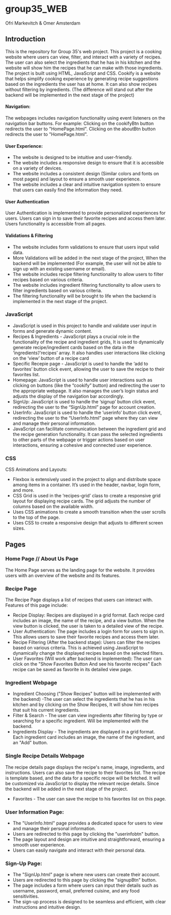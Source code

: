 # group35_WEB
Ofri Markevitch & Omer Amsterdam

## Introduction

This is the repository for Group 35's web project. This project is a cooking website where users can view, filter, and interact with a variety of recipes.
The user can also select the ingredients that he has in his kitchen and the website will show him the recipes that he can make with those ingredients.
The project is built using HTML, JavaScript and CSS.
Cookify is a website that helps simplify cooking experience by generating recipe suggestions based on the ingredients the user has at home.
It can also show recipes without filtering by ingredients. (The difference will stand out after the backend will be implemented in the next stage of the project)

#### Navigation:
The webpages includes navigation functionality using event listeners on the navigation bar buttons.
For example:
Clicking on the cookifyBtn button redirects the user to "HomePage.html".
Clicking on the aboutBtn button redirects the user to "HomePage.html".

#### User Experience:
- The website is designed to be intuitive and user-friendly.
- The website includes a responsive design to ensure that it is accessible on a variety of devices.
- The website includes a consistent design (Similar colors and fonts on most pages) and layout to ensure a smooth user experience.
- The website includes a clear and intuitive navigation system to ensure that users can easily find the information they need.

#### User Authentication
User Authentication is implemented to provide personalized experiences for users. Users can sign in to save their favorite recipes and access them later. 
Users functionality is accessible from all pages. 

#### Validations & Filtering
- The website includes form validations to ensure that users input valid data.
- More Validations will be added in the next stage of the project, When the backend will be implemented (For example, the user will not be able to sign up with an existing username or email).
- The website includes recipe filtering functionality to allow users to filter recipes based on various criteria.
- The website includes ingredient filtering functionality to allow users to filter ingredients based on various criteria.
- The filtering functionality will be brought to life when the backend is implemented in the next stage of the project.

### JavaScript
- JavaScript is used in this project to handle and validate user input in forms and generate dynamic content.
- Recipes & Ingredients - JavaScript plays a crucial role in the functionality of the recipe and ingredient grids, It is used to dynamically generate recipe/ingredient cards based on the data in the ‘ingredients’/‘recipes’ array. It also handles user interactions like clicking on the ‘view’ button of a recipe card
- Specific Recepie page - JavaScript is used to handle the ‘add to favorites’ button click event, allowing the user to save the recipe to their favorites list.
- Homepage: JavaScript is used to handle user interactions such as clicking on buttons (like the “cookify” button) and redirecting the user to the appropriate webpage. It also manages the user’s login status and adjusts the display of the navigation bar accordingly.
- SignUp: JavaScript is used to handle the ‘signup’ button click event, redirecting the user to the “SignUp.html” page for account creation.
- UserInfo: JavaScript is used to handle the ‘userinfo’ button click event, redirecting the user to the “UserInfo.html” page where they can view and manage their personal information.
- JavaScript can facilitate communication between the ingredient grid and the recipe generation functionality. It can pass the selected ingredients to other parts of the webpage or trigger actions based on user interactions, ensuring a cohesive and connected user experience.
### CSS
CSS Animations and Layouts:
- Flexbox is extensively used in the project to align and distribute space among items in a container. It’s used in the header, navbar, login form, and more.
- CSS Grid is used in the ‘recipes-grid’ class to create a responsive grid layout for displaying recipe cards. The grid adjusts the number of columns based on the available width.
- Uses CSS animations to create a smooth transition when the user scrolls to the top of the page.
- Uses CSS to create a responsive design that adjusts to different screen sizes.

## Pages

### Home Page // About Us Page

The Home Page serves as the landing page for the website. It provides users with an overview of the website and its features.

### Recipe Page

The Recipe Page displays a list of recipes that users can interact with. Features of this page include:
- Recipe Display: Recipes are displayed in a grid format. Each recipe card includes an image, the name of the recipe, and a view button. When the view button is clicked, the user is taken to a detailed view of the recipe.
- User Authentication: The page includes a login form for users to sign in. This allows users to save their favorite recipes and access them later.
- Recipe Filtering (After the backend stage): Users can filter the recipes based on various criteria. This is achieved using JavaScript to dynamically change the displayed recipes based on the selected filters.
- User Favorites (Will work after backend is implemented): The user can click on the "Show Favorites Button And see his favorite recipes" Each recipe can be saved as favorite in its detailed view page.

### Ingredient Webpage
- Ingredient Choosing ("Show Recipes" button will be implemented with the backend) -The user can select the ingredients that he has in his kitchen and by clicking on the Show Recipes, It will show him recipes that suit his current ingredients.
- Filter & Search - The user can view ingredients after filtering by type or searching for a specific ingredient. Will be implemented with the backend. 
- Ingredients Display - The ingredients are displayed in a grid format. Each ingredient card includes an image, the name of the ingredient, and an "Add" button.

### Single Recipe Details Webpage
The recipe details page displays the recipe's name, image, ingredients, and instructions. Users can also save the recipe to their favorites list.
The recipe is template based, and the data for a specific recipe will be fetched.
It will be customized via JavaScript to display the relevant recipe details.
Since the backend will be added in the next stage of the project. 
- Favorites - The user can save the recipe to his favorites list on this page.

### User Information Page:

- The "UserInfo.html" page provides a dedicated space for users to view and manage their personal information.
- Users are redirected to this page by clicking the "userinfobtn" button.
- The page layout and design are intuitive and straightforward, ensuring a smooth user experience.
- Users can easily navigate and interact with their personal data.

### Sign-Up Page:

- The "SignUp.html" page is where new users can create their account.
- Users are redirected to this page by clicking the "signupBtn" button.
- The page includes a form where users can input their details such as username, password, email, preferred cuisine, and any food sensitivities.
- The sign-up process is designed to be seamless and efficient, with clear instructions and intuitive design.








